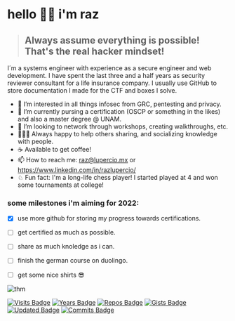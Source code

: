 # hello 🙌🏼 i'm raz

> ## Always assume everything is possible! That's the real hacker mindset!

I´m a systems engineer with experience as a secure engineer and web development. I have spent the last three and a half years as security reviewer consultant for a life insurance company. I usually use GitHub to store documentation I made for the CTF and boxes I solve. 

- 🔏  I’m interested in all things infosec from GRC, pentesting and privacy.
- 🌱  I’m currently pursing a certification (OSCP or something in the likes) and also a master degree @ UNAM.
- 🎳  I’m looking to network through workshops, creating walkthroughs, etc.
- 👨🏻‍🏫  Always happy to help others sharing, and socializing knowledge with people.
- ☕️  Available to get coffee!
- 📫  How to reach me: raz@lupercio.mx or https://www.linkedin.com/in/razlupercio/
- ♘  Fun fact: I'm a long-life chess player! I started played at 4 and won some tournaments at college!

### some milestones i'm aiming for 2022:

- [x] use more github for storing my progress towards certifications.
- [ ] get certified as much as possible.
- [ ] share as much knoledge as i can.
- [ ] finish the german course on duolingo.
- [ ] get some nice shirts 😎


![thm](https://tryhackme-badges.s3.amazonaws.com/death2raz.png)


[![Visits Badge](https://badges.pufler.dev/visits/razlupercio/razlupercio)](https://badges.pufler.dev)  [![Years Badge](https://badges.pufler.dev/years/razlupercio)](https://badges.pufler.dev)  [![Repos Badge](https://badges.pufler.dev/repos/razlupercio)](https://badges.pufler.dev)  [![Gists Badge](https://badges.pufler.dev/gists/razlupercio)](https://badges.pufler.dev)  [![Updated Badge](https://badges.pufler.dev/updated/razlupercio/razlupercio)](https://badges.pufler.dev)  [![Commits Badge](https://badges.pufler.dev/commits/monthly/razlupercio)](https://badges.pufler.dev)
